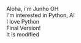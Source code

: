 Aloha, i'm Junho OH       
I'm interested in Python, AI     
I love Python    
Final Version!    
It is modified 